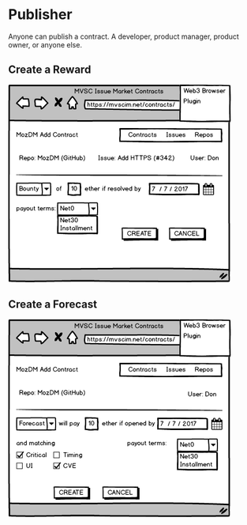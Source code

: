 # Publisher

Anyone can publish a contract.  A developer, product manager, product owner, or anyone else.

## Create a Reward

![Publish Reward](/img/_PublishReward.png)

## Create a Forecast

![Publish Forecast](/img/_PublishForecast.png)


